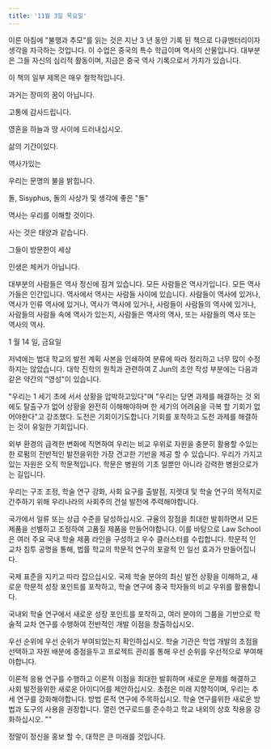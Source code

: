```yaml
---
title: '11월 3일 목요일'
---
```

이른 아침에 "불행과 추모"를 읽는 것은 지난 3 년 동안 기록 된 책으로 다큐멘터리이자 생각을 자극하는 것입니다. 이 수업은 중국의 특수 학급이며 역사의 산물입니다. 대부분은 그들 자신의 심리적 활동이며, 지금은 중국 역사 기록으로서 가치가 있습니다.

이 책의 일부 제목은 매우 철학적입니다.

과거는 장미의 꿈이 아닙니다.

고통에 감사드립니다.

영혼을 하늘과 땅 사이에 드러내십시오.

삶의 기간이있다.

역사가있는

우리는 문명의 불을 밝힙니다.

돌, Sisyphus, 돌의 사상가 및 생각에 좋은 "돌"

역사는 우리를 이해할 것이다.

사는 것은 태양과 같습니다.

그들이 방문한이 세상

인생은 체커가 아닙니다.

대부분의 사람들은 역사 정신에 잠겨 있습니다. 모든 사람들은 역사가입니다. 모든 역사가들은 인간입니다. 역사에서 역사는 사람들 사이에 있습니다. 사람들이 역사에 있거나, 역사가 인류 역사에 있거나, 역사가 역사에 있거나, 사람들이 사람들의 역사에 있거나, 사람들의 사람들 속에 역사가 있는지, 사람들은 역사의 역사, 또는 사람들의 역사 또는 역사의 역사.

1 월 14 일, 금요일

저녁에는 법대 학교의 발전 계획 사본을 인쇄하여 분류에 따라 정리하고 너무 많이 수정하지는 않았습니다. 대학 진학의 원칙과 관련하여 Z Jun의 초안 작성 부분에는 다음과 같은 약간의 "영성"이 있습니다.

"우리는 1 세기 초에 서서 상황을 압박하고있다"며 "우리는 당면 과제를 해결하는 것 외에도 탈출구가 없어 상황을 완전히 이해해야하며 한 세기의 어려움을 극복 할 기회가 없어야한다"고 강조했다. 도전은 기회이기도합니다 기회를 포착하고 도전 과제를 해결하는 것이 유일한 기회입니다.

외부 환경의 급격한 변화에 직면하여 우리는 비교 우위로 자원을 충분히 활용할 수있는 한 로펌의 전반적인 발전을위한 가장 견고한 기반을 제공 할 수 있습니다. 우리가 가지고있는 자원은 오직 학문적입니다. 학문은 병원의 기초 일뿐만 아니라 강력한 병원으로가는 길입니다.

우리는 구조 조정, 학술 연구 강화, 사회 요구를 출발점, 지렛대 및 학술 연구의 목적지로 간주하기 위해 우리나라의 사회주의 건설 발전에 주력해야합니다.

국가에서 일류 또는 상급 수준을 달성하십시오. 규율의 장점을 최대한 발휘하면서 모든 제품을 선별하고 조정하여 고품질 제품을 만들어야합니다. 이를 바탕으로 Law School은 여러 주요 국내 학술 제품 라인을 구성하고 우수 클러스터를 수립합니다. 학문적 인 교차 침투 공명을 통해, 법률 학교의 학문적 연구의 포괄적 인 일선 효과가 만들어집니다.

국제 표준을 지키고 따라 잡으십시오. 국제 학술 분야의 최신 발전 상황을 이해하고, 새로운 학문적 성장 포인트를 포착하고, 학술 연구에 중국 학자들의 비교 우위를 활용합니다.

국내외 학술 연구에서 새로운 성장 포인트를 포착하고, 여러 분야의 그룹을 기반으로 학술적 교차 연구를 수행하여 전반적인 개발 이점을 창출하십시오.

우선 순위에 우선 순위가 부여되었는지 확인하십시오. 학술 기관은 학업 개발의 ​​초점을 선택하고 자원 배분에 중점을두고 프로젝트 관리를 통해 우선 순위를 우선적으로 부여해야합니다.

이론적 응용 연구를 수행하고 이론적 이점을 최대한 발휘하며 새로운 문제를 해결하고 사회 발전을위한 새로운 아이디어를 제안하십시오. 초점은 미래 지향적이며, 우리는 추세 연구를 강화해야합니다. 방법 론적 연구에 주목하십시오. 학술 연구를위한 새로운 방법과 도구의 사용을 권장합니다. 열린 연구로드를 준수하고 학교 내외의 상호 작용을 강화하십시오. ""

정말이 정신을 홍보 할 수, 대학은 큰 미래를 것입니다.

